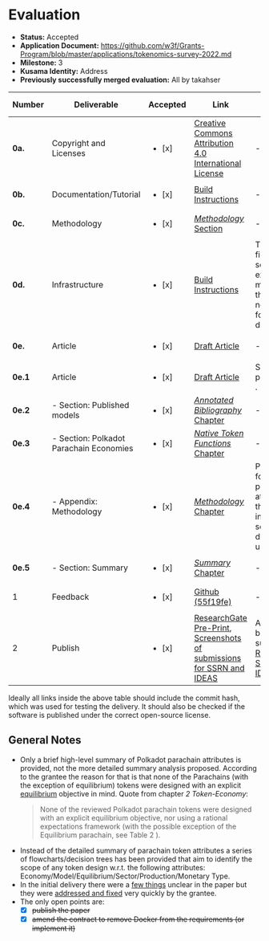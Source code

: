 # Evaluation

- **Status:** Accepted
- **Application Document:** https://github.com/w3f/Grants-Program/blob/master/applications/tokenomics-survey-2022.md
- **Milestone:** 3
- **Kusama Identity:** Address
- **Previously successfully merged evaluation:** All by takahser

| Number | Deliverable | Accepted | Link | Evaluation Notes |
| ------ | ----------- | -------- | ---- |----------------- |
| **0a.**    | Copyright and Licenses                   | <ul><li>[x] </li></ul> | [Creative Commons Attribution 4.0 International License](https://github.com/taqtiqa-mark/tokenomics-survey-2022/blob/55f19fe4fd1c9816b360b7419ce85d621b7ac12e/LICENSE)                | - |
| **0b.**    | Documentation/Tutorial                   | <ul><li>[x] </li></ul> | [Build Instructions](https://github.com/taqtiqa-mark/tokenomics-survey-2022/tree/55f19fe4fd1c9816b360b7419ce85d621b7ac12e#build-pdf)              | - |
| **0c.**    | Methodology                              | <ul><li>[x] </li></ul> | [*Methodology* Section](https://github.com/taqtiqa-mark/tokenomics-survey-2022/blob/55f19fe4fd1c9816b360b7419ce85d621b7ac12e/main.tex#L855)          | - |
| **0d.**    | Infrastructure                           | <ul><li>[x] </li></ul> | [Build Instructions](https://github.com/taqtiqa-mark/tokenomics-survey-2022/blob/55f19fe4fd1c9816b360b7419ce85d621b7ac12e/README.md#build-pdf)    | The "Docker files for software execution" are missing, but I think they're not relevant for this delivery. |
| **0e.**    | Article                                  | <ul><li>[x] </li></ul> | [Draft Article](https://github.com/taqtiqa-mark/tokenomics-survey-2022/blob/55f19fe4fd1c9816b360b7419ce85d621b7ac12e/milestones/milestone_3.pdf) | - |
| **0e.1**   | Article                                  | <ul><li>[x] </li></ul> | [Draft Article](https://github.com/taqtiqa-mark/tokenomics-survey-2022/blob/55f19fe4fd1c9816b360b7419ce85d621b7ac12e/milestones/milestone_3.pdf) | Submitted for publication at . |
| **0e.2**   |  - Section: Published models             | <ul><li>[x] </li></ul> | [*Annotated Bibliography* Chapter](https://github.com/taqtiqa-mark/tokenomics-survey-2022/blob/55f19fe4fd1c9816b360b7419ce85d621b7ac12e/annotated_bibliography.bib)          | - |
| **0e.3**   |  - Section: Polkadot Parachain Economies | <ul><li>[x] </li></ul> | [*Native Token Functions* Chapter](https://github.com/taqtiqa-mark/tokenomics-survey-2022/blob/55f19fe4fd1c9816b360b7419ce85d621b7ac12e/main.tex#L783)          | - |
| **0e.4**   |  - Appendix: Methodology                 | <ul><li>[x] </li></ul> | [*Methodology* Chapter](https://github.com/taqtiqa-mark/tokenomics-survey-2022/blob/55f19fe4fd1c9816b360b7419ce85d621b7ac12e/main.tex#L856)          | Personally, I found the pseudocode at step 2 in the flowchart in Figure 1 somehow difficult to understand. |
| **0e.5**   |  - Section: Summary                      | <ul><li>[x] </li></ul> | [*Summary* Chapter](https://github.com/taqtiqa-mark/tokenomics-survey-2022/blob/55f19fe4fd1c9816b360b7419ce85d621b7ac12e/main.tex#L837)          | - |
| 1          |  Feedback                                | <ul><li>[x] </li></ul> | [Github (55f19fe)](https://github.com/taqtiqa-mark/tokenomics-survey-2022/blob/55f19fe4fd1c9816b360b7419ce85d621b7ac12e/main.tex)       | - |
| 2          |  Publish                                 | <ul><li>[x] </li></ul> | [ResearchGate Pre-Print](http://dx.doi.org/10.13140/RG.2.2.33768.85763), [Screenshots of submissions for SSRN and IDEAS](https://github.com/w3f/Grant-Milestone-Delivery/pull/925#issuecomment-1705742763) | A preprint has been submitted to [ResearchGate](http://dx.doi.org/10.13140/RG.2.2.33768.85763), [SSRN and IDEAS](https://github.com/w3f/Grant-Milestone-Delivery/pull/925#issuecomment-1705742763). |


Ideally all links inside the above table should include the commit hash,
which was used for testing the delivery. It should also be checked if the software is published under the correct open-source license.

## General Notes

- Only a brief high-level summary of Polkadot parachain attributes is provided, not the more detailed summary analysis proposed. According to the grantee the reason for that is that none of the Parachains (with the exception of equilibrium) tokens were designed with an explicit [equilibrium](https://www.investopedia.com/terms/e/economic-equilibrium.asp) objective in mind. Quote from chapter *2 Token-Economy*:
  > None of the reviewed Polkadot parachain tokens were designed with an explicit equilibrium objective, nor using a rational expectations framework (with the possible exception of the Equilibrium parachain, see Table 2 ).
- Instead of the detailed summary of parachain token attributes a series of flowcharts/decision trees has been provided that aim to identify the scope of any token design w.r.t. the following attributes: Economy/Model/Equilibrium/Sector/Production/Monetary Type.
- In the initial delivery there were a [few things](https://github.com/w3f/Grant-Milestone-Delivery/pull/925#pullrequestreview-1550254076) unclear in the paper but they were [addressed and fixed](https://github.com/w3f/Grant-Milestone-Delivery/pull/925#issuecomment-1655020762) very quickly by the grantee.
- The only open points are:
  - [x] ~~publish the paper~~
  - [x] ~~amend the contract to remove Docker from the requirements (or implement it)~~

